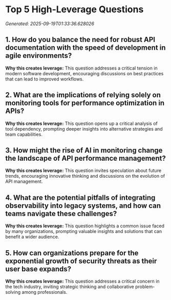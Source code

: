 # Top 5 High-Leverage Questions

*Generated: 2025-09-19T01:33:36.628026*

## 1. How do you balance the need for robust API documentation with the speed of development in agile environments?

**Why this creates leverage:** This question addresses a critical tension in modern software development, encouraging discussions on best practices that can lead to improved workflows.

## 2. What are the implications of relying solely on monitoring tools for performance optimization in APIs?

**Why this creates leverage:** This question opens up a critical analysis of tool dependency, prompting deeper insights into alternative strategies and team capabilities.

## 3. How might the rise of AI in monitoring change the landscape of API performance management?

**Why this creates leverage:** This question invites speculation about future trends, encouraging innovative thinking and discussions on the evolution of API management.

## 4. What are the potential pitfalls of integrating observability into legacy systems, and how can teams navigate these challenges?

**Why this creates leverage:** This question highlights a common issue faced by many organizations, prompting valuable insights and solutions that can benefit a wider audience.

## 5. How can organizations prepare for the exponential growth of security threats as their user base expands?

**Why this creates leverage:** This question addresses a critical concern in the tech industry, inviting strategic thinking and collaborative problem-solving among professionals.

